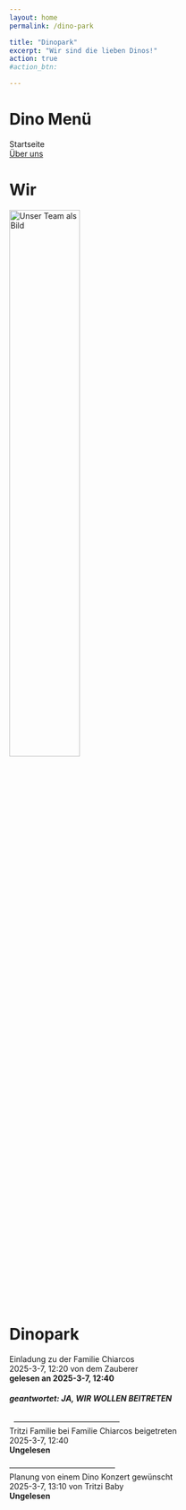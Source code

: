 ```yaml
---
layout: home
permalink: /dino-park

title: "Dinopark"
excerpt: "Wir sind die lieben Dinos!"
action: true
#action_btn:

---
```


# Dino Menü
Startseite\
[Über uns](/dino-park/welcome)

# Wir 
  <img src=".._/dino-park/Fotos/team1.jpg" alt="Unser Team als Bild" style="width: 50%;"/>

#  Dinopark
Einladung zu der Familie Chiarcos\
2025-3-7, 12:20 von dem Zauberer\
**gelesen an 2025-3-7, 12:40**
##### geantwortet: JA, WIR WOLLEN BEITRETEN
&nbsp;
–––––––––––––––––––––––––––\
Tritzi Familie bei Familie Chiarcos beigetreten\
2025-3-7, 12:40\
**Ungelesen**

–––––––––––––––––––––––––––\
Planung von einem Dino Konzert gewünscht\
2025-3-7, 13:10 von Tritzi Baby\
**Ungelesen**

